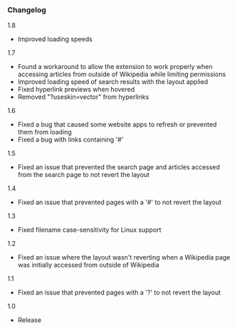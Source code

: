 ### Changelog
1.8
- Improved loading speeds

1.7
- Found a workaround to allow the extension to work properly when accessing articles from outside of Wikipedia while limiting permissions
- Improved loading speed of search results with the layout applied
- Fixed hyperlink previews when hovered
- Removed "?useskin=vector" from hyperlinks

1.6
- Fixed a bug that caused some website apps to refresh or prevented them from loading
- Fixed a bug with links containing '#'

1.5
- Fixed an issue that prevented the search page and articles accessed from the search page to not revert the layout

1.4
- Fixed an issue that prevented pages with a '#' to not revert the layout

1.3
- Fixed filename case-sensitivity for Linux support

1.2
- Fixed an issue where the layout wasn't reverting when a Wikipedia page was initially accessed from outside of Wikipedia

1.1
- Fixed an issue that prevented pages with a '?' to not revert the layout

1.0
- Release